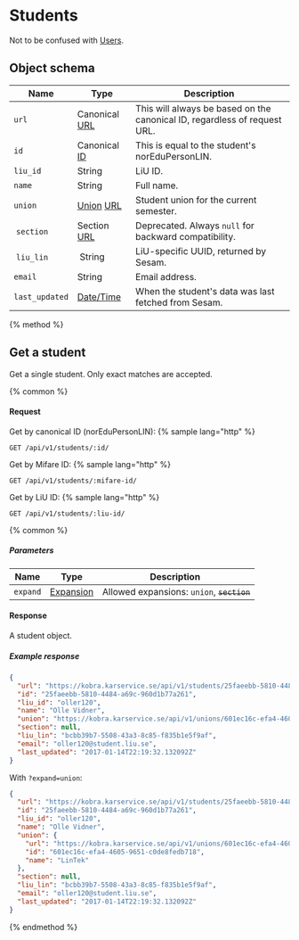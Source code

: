 # Students
Not to be confused with [Users](users.md).

## Object schema
| Name | Type | Description |
| --- | --- | --- |
| `url` | Canonical [URL](/api-v1/data-types.md#url) | This will always be based on the canonical ID, regardless of request URL. |
| `id` | Canonical [ID](/api-v1/data-types.md#id) | This is equal to the student's norEduPersonLIN. |
| `liu_id` | String | LiU ID. |
| `name` | String | Full name. |
| `union` | [Union](unions.md) [URL](/api-v1/data-types.md#url) | Student union for the current semester. |
| `section` | Section [URL](/api-v1/data-types.md#url) | Deprecated. Always `null` for backward compatibility. |
| `liu_lin` | String | LiU-specific UUID, returned by Sesam. |
| `email` | String | Email address. |
| `last_updated` | [Date/Time](/api-v1/data-types.md#datetime) | When the student's data was last fetched from Sesam. |

{% method %}
## Get a student
Get a single student. Only exact matches are accepted.

{% common %}
#### Request
Get by canonical ID (norEduPersonLIN):
{% sample lang="http" %}
```http
GET /api/v1/students/:id/
```
Get by Mifare ID:
{% sample lang="http" %}
```http
GET /api/v1/students/:mifare-id/
```
Get by LiU ID:
{% sample lang="http" %}
```http
GET /api/v1/students/:liu-id/
```
{% common %}
##### Parameters
| Name | Type | Description |
| --- | --- | --- |
| `expand` | [Expansion](/api-v1/expansions.md) | Allowed expansions: `union`, ~~`section`~~ |

#### Response
A student object.

##### Example response
```json
{
  "url": "https://kobra.karservice.se/api/v1/students/25faeebb-5810-4484-a69c-960d1b77a261/",
  "id": "25faeebb-5810-4484-a69c-960d1b77a261",
  "liu_id": "oller120",
  "name": "Olle Vidner",
  "union": "https://kobra.karservice.se/api/v1/unions/601ec16c-efa4-4605-9651-c0de8fedb718/",
  "section": null,
  "liu_lin": "bcbb39b7-5508-43a3-8c85-f835b1e5f9af",
  "email": "oller120@student.liu.se",
  "last_updated": "2017-01-14T22:19:32.132092Z"
}
```
With `?expand=union`:
```json
{
  "url": "https://kobra.karservice.se/api/v1/students/25faeebb-5810-4484-a69c-960d1b77a261/",
  "id": "25faeebb-5810-4484-a69c-960d1b77a261",
  "liu_id": "oller120",
  "name": "Olle Vidner",
  "union": {
    "url": "https://kobra.karservice.se/api/v1/unions/601ec16c-efa4-4605-9651-c0de8fedb718/",
    "id": "601ec16c-efa4-4605-9651-c0de8fedb718",
    "name": "LinTek"
  },
  "section": null,
  "liu_lin": "bcbb39b7-5508-43a3-8c85-f835b1e5f9af",
  "email": "oller120@student.liu.se",
  "last_updated": "2017-01-14T22:19:32.132092Z"
}
```
{% endmethod %}

